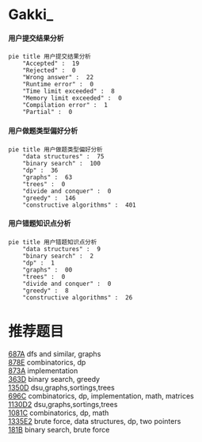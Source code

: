 # Gakki_

<!-- tabs:start -->



#### **用户提交结果分析**

```mermaid
pie title 用户提交结果分析
    "Accepted" :  19
    "Rejected" :  0
    "Wrong answer" :  22
    "Runtime error" :  0
    "Time limit exceeded" :  8
    "Memory limit exceeded" :  0
    "Compilation error" :  1
    "Partial" :  0
```

#### **用户做题类型偏好分析**

```mermaid
pie title 用户做题类型偏好分析
    "data structures" :  75
    "binary search" :  100
    "dp" :  36
    "graphs" :  63
    "trees" :  0
    "divide and conquer" :  0
    "greedy" :  146
    "constructive algorithms" :  401
```
#### **用户错题知识点分析**

```mermaid
pie title 用户错题知识点分析
    "data structures" :  9
    "binary search" :  2
    "dp" :  1
    "graphs" :  00
    "trees" :  0
    "divide and conquer" :  0
    "greedy" :  8
    "constructive algorithms" :  26
```



<!-- tabs:end -->
# 推荐题目
[687A](https://codeforces.com/contest/687/problem/A)		dfs and similar,
                        graphs		  
[878E](https://codeforces.com/contest/878/problem/E)		combinatorics,
                        dp		  
[873A](https://codeforces.com/contest/873/problem/A)		implementation		  
[363D](https://codeforces.com/contest/363/problem/D)		binary search,
                        greedy		  
[1350D](https://codeforces.com/contest/1350/problem/D)		dsu,graphs,sortings,trees		  
[696C](https://codeforces.com/contest/696/problem/C)		combinatorics,
                        dp,
                        implementation,
                        math,
                        matrices		  
[1130D2](https://codeforces.com/contest/1130D/problem/2)		dsu,graphs,sortings,trees		  
[1081C](https://codeforces.com/contest/1081/problem/C)		combinatorics,
                        dp,
                        math		  
[1335E2](https://codeforces.com/contest/1335E/problem/2)		brute force,
                        data structures,
                        dp,
                        two pointers		  
[181B](https://codeforces.com/contest/181/problem/B)		binary search,
                        brute force		  
